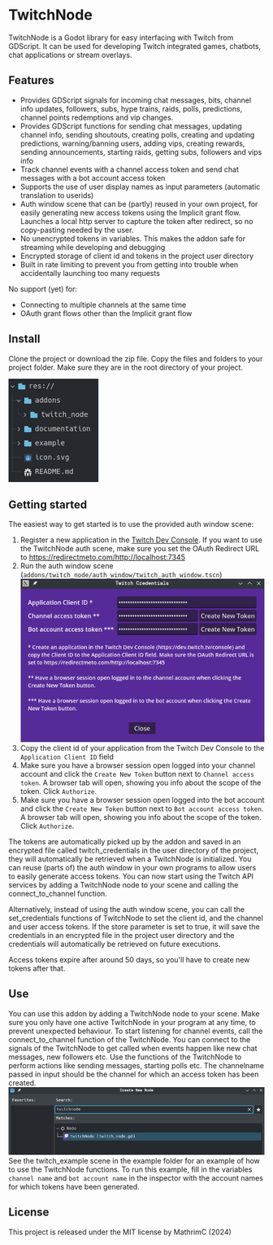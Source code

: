 # TwitchNode
TwitchNode is a Godot library for easy interfacing with Twitch from GDScript. It can be used for developing Twitch integrated games, chatbots, chat applications or stream overlays.

## Features
- Provides GDScript signals for incoming chat messages, bits, channel info updates, followers, subs, hype trains, raids, polls, predictions, channel points redemptions and vip changes.
- Provides GDScript functions for sending chat messages, updating channel info, sending shoutouts, creating polls, creating and updating predictions, warning/banning users, adding vips, creating rewards, sending announcements, starting raids, getting subs, followers and vips info
- Track channel events with a channel access token and send chat messages with a bot account access token
- Supports the use of user display names as input parameters (automatic translation to userids)
- Auth window scene that can be (partly) reused in your own project, for easily generating new access tokens using the Implicit grant flow. Launches a local http server to capture the token after redirect, so no copy-pasting needed by the user.
- No unencrypted tokens in variables. This makes the addon safe for streaming while developing and debugging
- Encrypted storage of client id and tokens in the project user directory
- Built in rate limiting to prevent you from getting into trouble when accidentally launching too many requests


No support (yet) for:
- Connecting to multiple channels at the same time
- OAuth grant flows other than the Implicit grant flow

## Install
Clone the project or download the zip file. Copy the files and folders to your project folder. Make sure they are in the root directory of your project.

![project_folder](./documentation/project_folder.png)

## Getting started
The easiest way to get started is to use the provided auth window scene:

1) Register a new application in the [Twitch Dev Console](https://dev.twitch.tv/console). If you want to use the TwitchNode auth scene, make sure you set the OAuth Redirect URL to https://redirectmeto.com/http://localhost:7345
2) Run the auth window scene (`addons/twitch_node/auth_window/twitch_auth_window.tscn`)
![twitch_auth_window](./documentation/auth_window.png)
3) Copy the client id of your application from the Twitch Dev Console to the `Application Client ID` field
4) Make sure you have a browser session open logged into your channel account and click the `Create New Token` button next to `Channel access token`. A browser tab will open, showing you info about the scope of the token. Click `Authorize`.
5) Make sure you have a browser session open logged into the bot account and click the `Create New Token` button next to `Bot account access token`. A browser tab will open, showing you info about the scope of the token. Click `Authorize`.

The tokens are automatically picked up by the addon and saved in an encrypted file called twitch_credentials in the user directory of the project, they will automatically be retrieved when a TwitchNode is initialized. You can reuse (parts of) the auth window in your own programs to allow users to easily generate access tokens.
You can now start using the Twitch API services by adding a TwitchNode node to your scene and calling the connect_to_channel function.

Alternatively, instead of using the auth window scene, you can call the set_credentials functions of TwitchNode to set the client id, and the channel and user access tokens. If the store parameter is set to true, it will save the credentials in an encrypted file in the project user directory and the credentials will automatically be retrieved on future executions.

Access tokens expire after around 50 days, so you'll have to create new tokens after that.

## Use
You can use this addon by adding a TwitchNode node to your scene. Make sure you only have one active TwitchNode in your program at any time, to prevent unexpected behaviour.
To start listening for channel events, call the connect_to_channel function of the TwitchNode. You can connect to the signals of the TwitchNode to get called when events happen like new chat messages, new followers etc. Use the functions of the TwitchNode to perform actions like sending messages, starting polls etc. The channelname passed in input should be the channel for which an access token has been created.
![adding_twitchnode](./documentation/adding_twitchnode.png)
See the twitch_example scene in the example folder for an example of how to use the TwitchNode functions. To run this example, fill in the variables `channel name` and `bot account name` in the inspector with the account names for which tokens have been generated.

## License
This project is released under the MIT license by MathrimC (2024)

